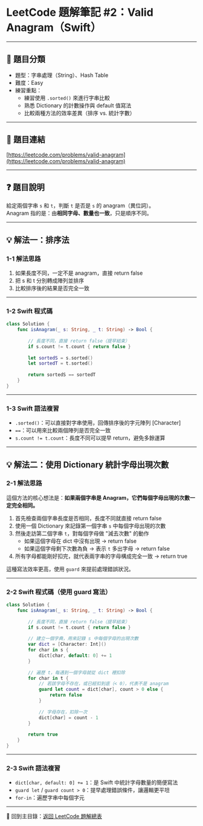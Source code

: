 # LeetCode 題解筆記 #2：Valid Anagram（Swift）

---

## 📂 題目分類

- 題型：字串處理（String）、Hash Table
- 難度：Easy
- 練習重點：
  - 練習使用 `.sorted()` 來進行字串比較
  - 熟悉 Dictionary 的計數操作與 default 值寫法
  - 比較兩種方法的效率差異（排序 vs. 統計字數）

---

## 📝 題目連結

[https://leetcode.com/problems/valid-anagram](https://leetcode.com/problems/valid-anagram)

---

## ❓ 題目說明

給定兩個字串 `s` 和 `t`，判斷 `t` 是否是 `s` 的 anagram（異位詞）。  
Anagram 指的是：由**相同字母、數量也一致**，只是順序不同。

---

## 💡 解法一：排序法

### 1-1 解法思路

1. 如果長度不同，一定不是 anagram，直接 return false
2. 把 s 和 t 分別轉成陣列並排序
3. 比較排序後的結果是否完全一致

---

### 1-2 Swift 程式碼

```swift
class Solution {
    func isAnagram(_ s: String, _ t: String) -> Bool {
        
        // 長度不同，直接 return false（提早結束）
        if s.count != t.count { return false }
        
        let sortedS = s.sorted()
        let sortedT = t.sorted()
        
        return sortedS == sortedT
    }
}
```

---

### 1-3 Swift 語法複習

- `.sorted()`：可以直接對字串使用，回傳排序後的字元陣列 [Character]
- `==`：可以用來比較兩個陣列是否完全一致
- `s.count != t.count`：長度不同可以提早 return，避免多餘運算

---

## 💡 解法二：使用 Dictionary 統計字母出現次數

### 2-1 解法思路

這個方法的核心想法是：**如果兩個字串是 Anagram，它們每個字母出現的次數一定完全相同。**

1. 首先檢查兩個字串長度是否相同，長度不同就直接 return false
2. 使用一個 Dictionary 來記錄第一個字串 `s` 中每個字母出現的次數
3. 然後走訪第二個字串 `t`，對每個字母做 "減去次數" 的動作
   - 如果這個字母在 dict 中沒有出現 → return false
   - 如果這個字母剩下次數為負 → 表示 `t` 多出字母 → return false
4. 所有字母都能剛好扣完，就代表兩字串的字母構成完全一致 → return true

這種寫法效率更高，使用 `guard` 來提前處理錯誤狀況。

---

### 2-2 Swift 程式碼（使用 guard 寫法）

```swift
class Solution {
    func isAnagram(_ s: String, _ t: String) -> Bool {
        
        // 長度不同，直接 return false（提早結束）
        if s.count != t.count { return false }
        
        // 建立一個字典，用來記錄 s 中每個字母的出現次數
        var dict = [Character: Int]()
        for char in s {
            dict[char, default: 0] += 1
        }
        
        // 遍歷 t，每遇到一個字母就從 dict 裡扣除
        for char in t {
            // 若該字母不存在，或已經扣到底（< 0），代表不是 anagram
            guard let count = dict[char], count > 0 else {
                return false
            }
            
            // 字母存在，扣除一次
            dict[char] = count - 1
        }
        
        return true
    }
}
```

---

### 2-3 Swift 語法複習

- `dict[char, default: 0] += 1`：是 Swift 中統計字母數量的簡便寫法
- `guard let` / `guard count > 0`：提早處理錯誤條件，讓邏輯更平坦
- `for-in`：遍歷字串中每個字元

---

📂 回到主目錄：[返回 LeetCode 題解總表](../README.md)
